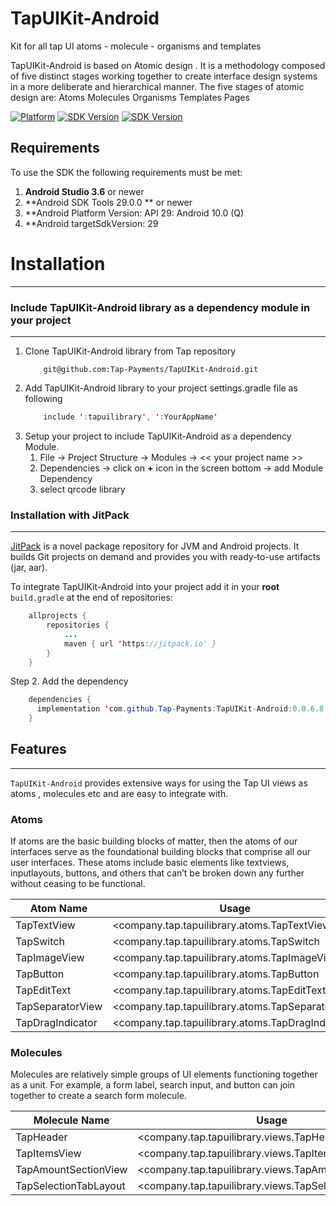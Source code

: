 # TapUIKit-Android
Kit for all tap UI atoms - molecule - organisms and templates

TapUIKit-Android is based on Atomic design . It is a methodology composed of five distinct stages working together to create interface design systems in a more deliberate and hierarchical manner. The five stages of atomic design are:
Atoms
Molecules
Organisms
Templates
Pages

[![Platform](https://img.shields.io/badge/platform-Android-inactive.svg?style=flat)](https://github.com/Tap-Payments/TapQRCode-Android.git)
[![SDK Version](https://img.shields.io/badge/minSdkVersion-21-blue.svg)](https://stuff.mit.edu/afs/sipb/project/android/docs/reference/packages.html)
[![SDK Version](https://img.shields.io/badge/targetSdkVersion-29-informational.svg)](https://stuff.mit.edu/afs/sipb/project/android/docs/reference/packages.html)

## Requirements

To use the SDK the following requirements must be met:

1. **Android Studio 3.6** or newer
2. **Android SDK Tools 29.0.0 ** or newer
3. **Android Platform Version: API 29: Android 10.0 (Q)
4. **Android targetSdkVersion: 29

# Installation
---
<a name="include_library_to_code_locally"></a>
### Include TapUIKit-Android library as a dependency module in your project
---
1. Clone TapUIKit-Android library from Tap repository
   ```
       git@github.com:Tap-Payments/TapUIKit-Android.git
    ```
2. Add TapUIKit-Android library to your project settings.gradle file as following
    ```java
        include ':tapuilibrary', ':YourAppName'
    ```
3. Setup your project to include TapUIKit-Android as a dependency Module.
   1. File -> Project Structure -> Modules -> << your project name >>
   2. Dependencies -> click on **+** icon in the screen bottom -> add Module Dependency
   3. select qrcode library

<a name="installation_with_jitpack"></a>
### Installation with JitPack
---
[JitPack](https://jitpack.io/) is a novel package repository for JVM and Android projects. It builds Git projects on demand and provides you with ready-to-use artifacts (jar, aar).

To integrate TapUIKit-Android into your project add it in your **root** `build.gradle` at the end of repositories:
```java
	allprojects {
		repositories {
			...
			maven { url 'https://jitpack.io' }
		}
	}
```
Step 2. Add the dependency
```java
	dependencies {
      implementation 'com.github.Tap-Payments:TapUIKit-Android:0.0.6.8'
	}
```
## Features

------

`TapUIKit-Android` provides extensive ways for using the Tap UI views as atoms , molecules etc and are easy to
integrate with.

### Atoms
If atoms are the basic building blocks of matter, then the atoms of our interfaces serve as the foundational building blocks that comprise all our user interfaces. These atoms include basic elements like textviews, inputlayouts, buttons, and others that can’t be broken down any further without ceasing to be functional.

 Atom Name    |                  Usage                       | view|
------------- | -------------------------------------------- | ----|
TapTextView   |  <company.tap.tapuilibrary.atoms.TapTextView |     |
TapSwitch     | <company.tap.tapuilibrary.atoms.TapSwitch    |     |
TapImageView   | <company.tap.tapuilibrary.atoms.TapImageView |     |
TapButton     | <company.tap.tapuilibrary.atoms.TapButton |     |
TapEditText   | <company.tap.tapuilibrary.atoms.TapEditText |     |
TapSeparatorView   | <company.tap.tapuilibrary.atoms.TapSeparatorView |     |
TapDragIndicator   | <company.tap.tapuilibrary.atoms.TapDragIndicator |     |

### Molecules
Molecules are relatively simple groups of UI elements functioning together as a unit. For example, a form label, search  input, and button can join together to create a search form molecule.

Molecule Name    |                  Usage                       | view|
------------- | -------------------------------------------- | ----|
TapHeader   |  <company.tap.tapuilibrary.views.TapHeader |     |
TapItemsView     | <company.tap.tapuilibrary.views.TapItemsView    |     |
TapAmountSectionView |  <company.tap.tapuilibrary.views.TapAmountSectionView |     |
TapSelectionTabLayout| <company.tap.tapuilibrary.views.TapSelectionTabLayout|      |